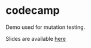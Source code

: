 # codecamp

Demo used for mutation testing.

Slides are available [here](https://docs.google.com/presentation/d/1z8kYkeJVhTPrzttybQ3nQ_AdjED0FdsTy6iPSHLKhJI/edit?usp=sharing)